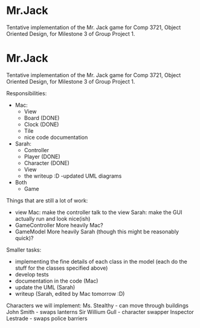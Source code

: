 # Mr.Jack
Tentative implementation of the Mr. Jack game for Comp 3721, Object Oriented Design, for Milestone 3 of Group Project 1.

# Mr.Jack
Tentative implementation of the Mr. Jack game for Comp 3721, Object Oriented Design, for Milestone 3 of Group Project 1.

Responsibilities:
 - Mac:
    - View
    - Board (DONE)
    - Clock (DONE)
    - Tile
    - nice code documentation
 - Sarah:
    - Controller
    - Player (DONE)
    - Character (DONE)
    - View
    - the writeup :D
    -updated UML diagrams
 - Both
    - Game


 Things that are still a lot of work:
 - view
    Mac: make the controller talk to the view
    Sarah: make the GUI actually run and look nice(ish)
 - GameController
    More heavily Mac?
 - GameModel
    More heavily Sarah (though this might be reasonably quick)?

 Smaller tasks:
 - implementing the fine details of each class in the model
    (each do the stuff for the classes specified above)
  - develop tests
 - documentation in the code (Mac)
 - update the UML (Sarah)
 - writeup (Sarah, edited by Mac tomorrow :D)


Characters we will implement:
Ms. Stealthy - can move through buildings
John Smith - swaps lanterns
Sir Willium Gull - character swapper
Inspector Lestrade - swaps police barriers